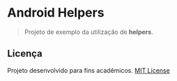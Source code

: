 # Android Helpers
> Projeto de exemplo da utilização de **helpers**.

## Licença
Projeto desenvolvido para fins acadêmicos.
[MIT License](./LICENSE)
